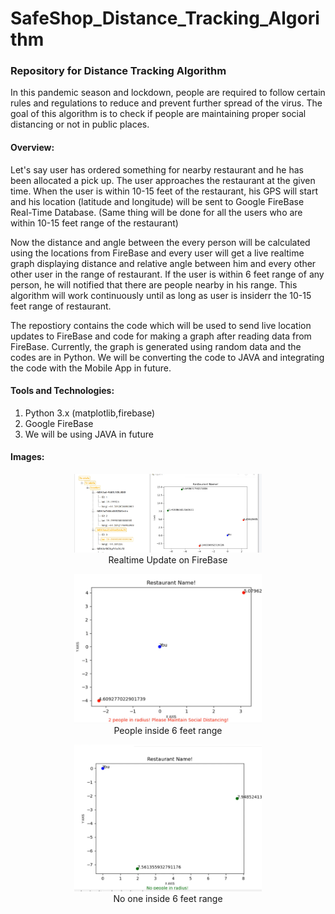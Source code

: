 # SafeShop_Distance_Tracking_Algorithm
### Repository for Distance Tracking Algorithm 

In this pandemic season and lockdown, people are required to follow certain rules and regulations to reduce and prevent further spread of the virus. The goal of this algorithm is to check if people are maintaining proper social distancing or not in public places.

#### Overview:

Let's say user has ordered something for nearby restaurant and he has been allocated a pick up. The user approaches the restaurant at the given time. When the user is within 10-15 feet of the restaurant, his GPS will start and his location (latitude and longitude) will be sent to Google FireBase Real-Time Database. 
(Same thing will be done for all the users who are within 10-15 feet range of the restaurant)

Now the distance and angle between the every person will be calculated using the locations from FireBase and every user will get a live realtime graph displaying distance and relative angle between him and every other other user in the range of restaurant.
If the user is within 6 feet range of any person, he will notified that there are people nearby in his range.
This algorithm will work continuously until as long as user is insiderr the 10-15 feet range of restaurant.

The repostiory contains the code which will be used to send live location updates to FireBase and code for making a graph after reading data from FireBase.
Currently, the graph is generated using random data and the codes are in Python.
We will be converting the code to JAVA and integrating the code with the Mobile App in future.

#### Tools and Technologies:
1. Python 3.x (matplotlib,firebase)
2. Google FireBase
3. We will be using JAVA in future

#### Images:

<p align="center">
  <img width="300" heigth="300" src="Images_for_readme/img1.PNG">
  <br>
  Realtime Update on FireBase
</p>
  
<p align="center">
  <img width="300" heigth="300" src="Images_for_readme/img2.PNG">
  <br>
  People inside 6 feet range
</p>
  
<p align="center">
  <img width="300" heigth="300" src="Images_for_readme/img3.PNG">
  <br>
  No one inside 6 feet range
</p>
